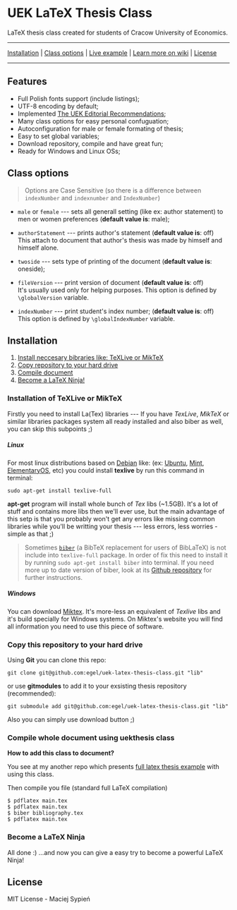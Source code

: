 # UEK LaTeX Thesis Class

LaTeX thesis class created for students of Cracow University of Economics.

***
[Installation](#installation) | [Class options](#class-options) | [Live example](https://www.sharelatex.com/project/548b548ddbb91e9c7f2351d6) | [Learn more on wiki](https://github.com/egel/uek-latex-thesis-class/wiki) | [License](#license)
***

## Features

  - Full Polish fonts support (include listings);
  - UTF-8 encoding by default;
  - Implemented [The UEK Editorial Recommendations](https://github.com/egel/uek-latex-thesis-class/wiki/The-Editorial-Recommendations);
  - Many class options for easy personal confuguation;
  - Autoconfiguration for male or female formating of thesis;
  - Easy to set global variables;
  - Download repository, compile and have great fun;
  - Ready for Windows and Linux OSs;


## Class options

> Options are Case Sensitive (so there is a difference between `indexNumber` and `indexnumber` and `IndexNumber`)

  - `male` or `female` --- sets all generall setting (like ex: author statement) to men or women preferences (**default value is**: male);

  - `authorStatement` --- prints author's statement (**default value is**: off) <br/>This attach to document that author's thesis was made by himself and himself alone.

  - `twoside` --- sets type of printing of the document (**default value is**: oneside);

  - `fileVersion` --- print version of document (**default value is**: off) <br/>It's usually used only for helping purposes. This option is defined by `\globalVersion` variable.

  - `indexNumber` --- print student's index number; (**default value is**: off) <br/>This option is defined by `\globalIndexNumber` variable.


## Installation

1. [Install neccesary bibraries like: TeXLive or MikTeX](#installation-of-texlive-or-miktex)
2. [Copy repository to your hard drive](#copy-this-repository-to-your-hard-drive)
3. [Compile document](#compile-whole-document-using-uekthesis-class)
3. [Become a LaTeX Ninja!](#become-a-latex-ninja)

### Installation of TeXLive or MikTeX
Firstly you need to install La(Tex) libraries --- If you have *TexLive*, *MikTeX* or similar libraries packages system all ready installed and also biber as well, you can skip this subpoints ;)

##### Linux
For most linux distributions based on [Debian](https://www.debian.org/) like: (ex: [Ubuntu](http://www.ubuntu.com/), [Mint](http://www.linuxmint.com/), [ElementaryOS](http://elementaryos.org/), etc) you could install **texlive** by run this command in terminal:

    sudo apt-get install texlive-full

**apt-get** program will install whole bunch of *Tex* libs (~1.5GB). It's a lot of stuff and contains more libs then we'll ever use, but the main advantage of this setp is that you probably won't get any errors like missing common libraries while you'll be writting your thesis --- less errors, less worries - simple as that ;)

> Sometimes [`biber`](http://biblatex-biber.sourceforge.net/) (a BibTeX replacement for users of BibLaTeX) is not include into `texlive-full` package. In order of fix this need to install it by running `sudo apt-get install biber` into terminal. If you need more up to date version of biber, look at its [Github repository](https://github.com/plk/biber) for further instructions.

##### Windows
You can download [Miktex](http://miktex.org/). It's more-less an equivalent of *Texlive* libs and it's build specially for Windows systems. On Miktex's website you will find all information you need to use this piece of software.

### Copy this repository to your hard drive

Using **Git** you can clone this repo:

    git clone git@github.com:egel/uek-latex-thesis-class.git "lib"

or use **gitmodules** to add it to your exsisting thesis repository (recommended):

    git submodule add git@github.com:egel/uek-latex-thesis-class.git "lib"

Also you can simply use download button ;)

### Compile whole document using uekthesis class

**How to add this class to document?**

You see at my another repo which presents [full latex thesis example](https://github.com/egel/latex-thesis-example) with using this class.

Then compile you file (standard full LaTeX compilation)

    $ pdflatex main.tex
    $ pdflatex main.tex
    $ biber bibliography.tex
    $ pdflatex main.tex

### Become a LaTeX Ninja
All done :)  ...and now you can give a easy try to become a powerful LaTeX Ninja!


## License
MIT License - Maciej Sypień
